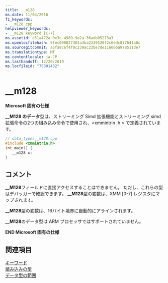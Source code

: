 ```yaml
---
title: __m128
ms.date: 11/04/2016
f1_keywords:
- __m128_cpp
helpviewer_keywords:
- __m128 keyword [C++]
ms.assetid: e51a472a-0e3c-4989-9a2a-36adb05273a3
ms.openlocfilehash: 5fec090027301a3ba2339520f2c6edc877641a0c
ms.sourcegitcommit: a5fa9c6f4f0c239ac23be7de116066a978511de7
ms.translationtype: MT
ms.contentlocale: ja-JP
ms.lasthandoff: 12/20/2019
ms.locfileid: "75301432"
---
```

# <a name="__m128"></a>__m128

**Microsoft 固有の仕様**

**__M128 のデータ**型は、ストリーミング Simd 拡張機能とストリーミング simd 拡張命令の2つの組み込み命令で使用され、\<xmmintrin .h > で定義されています。

```cpp
// data_types__m128.cpp
#include <xmmintrin.h>
int main() {
   __m128 x;
}
```

## <a name="remarks"></a>コメント

**__M128**フィールドに直接アクセスすることはできません。 ただし、これらの型はデバッガーで確認できます。 **__M128**型の変数は、XMM [0-7] レジスタにマップされます。

**__M128**型の変数は、16バイト境界に自動的にアラインされます。

**__M128**のデータ型は ARM プロセッサではサポートされていません。

**END Microsoft 固有の仕様**

## <a name="see-also"></a>関連項目

[キーワード](../cpp/keywords-cpp.md)<br/>
[組み込みの型](../cpp/fundamental-types-cpp.md)<br/>
[データ型の範囲](../cpp/data-type-ranges.md)